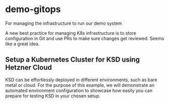 # demo-gitops

For managing the infrastructure to run our demo system

A new best practice for managing K8s infrastructure is to store configuration in Git and use PRs to make sure changes get reviewed. Seems like a great idea.

## Setup a Kubernetes Cluster for KSD using Hetzner Cloud

KSD can be effortlessly deployed in different environments, such as bare metal or cloud.
For the purpose of this example, we will demonstrate an automated environment configuration to showcase how easily you can prepare for testing KSD in your chosen setup.




